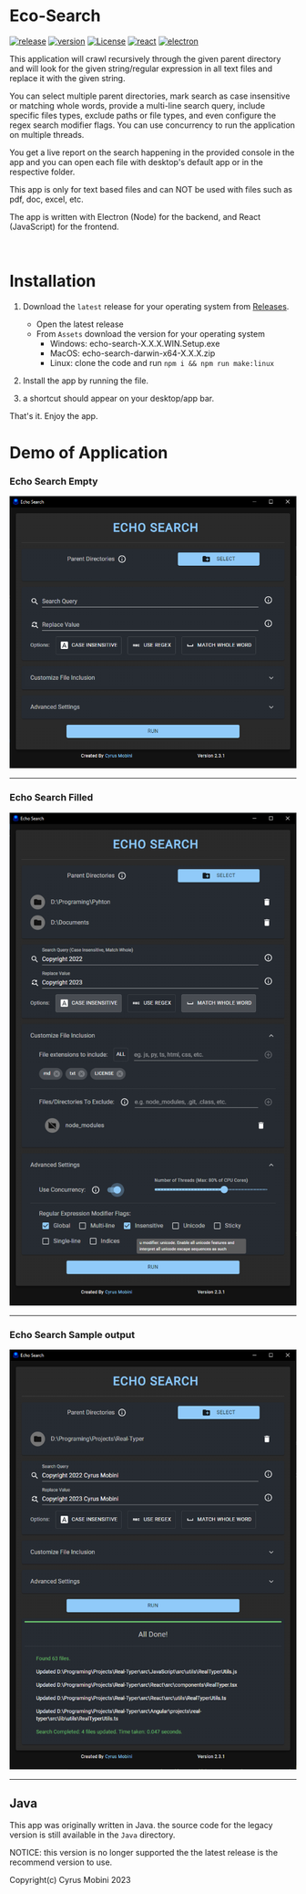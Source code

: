 # Eco-Search
[![release](https://img.shields.io/github/v/release/cyrus2281/Echo-Search?color=00ff00)](https://github.com/cyrus2281/Echo-Search/releases)
[![version](https://img.shields.io/github/package-json/v/cyrus2281/Echo-Search)](https://github.com/cyrus2281/Echo-Search)
[![License](https://img.shields.io/github/license/cyrus2281/echo-search)](https://github.com/cyrus2281/Echo-Search/blob/main/LICENSE)
[![react](https://img.shields.io/github/package-json/dependency-version/cyrus2281/Echo-Search/react?logo=react&color=lightblue)](https://reactjs.org/)
[![electron](https://img.shields.io/github/package-json/dependency-version/cyrus2281/Echo-Search/dev/electron?logo=electron&color=lightblue&logoColor=lightblue)](https://www.electronjs.org/)
<br>

This application will crawl recursively through the given parent directory and will look for the given string/regular expression in all text files and replace it with the given string.

You can select multiple parent directories, mark search as case insensitive or matching whole words, provide a multi-line search query, include specific files types, exclude paths or file types, and even configure the regex search modifier flags. You can use concurrency to run the application on multiple threads.

You get a live report on the search happening in the provided console in the app and you can open each file with desktop's default app or in the respective folder.

This app is only for text based files and can NOT be used with files such as pdf, doc, excel, etc.

The app is written with Electron (Node) for the backend, and React (JavaScript) for the frontend.

<br>

# Installation

1. Download the `latest` release for your operating system from [Releases](https://github.com/cyrus2281/Echo-Search/releases).

   - Open the latest release
   - From `Assets` download the version for your operating system
     - Windows: echo-search-X.X.X.WIN.Setup.exe
     - MacOS: echo-search-darwin-x64-X.X.X.zip
     - Linux: clone the code and run `npm i && npm run make:linux`

2. Install the app by running the file.
3. a shortcut should appear on your desktop/app bar.

That's it. Enjoy the app.

# Demo of Application

### Echo Search Empty

<img src="./images/baseapp.png" />
<hr>

### Echo Search Filled

<img src="./images/filled.png" />
<hr>

### Echo Search Sample output

<img src="./images/running.png" />
<hr>

## Java

This app was originally written in Java. the source code for the legacy version is still available in the `Java` directory.

NOTICE: this version is no longer supported the the latest release is the recommend version to use.

Copyright(c) Cyrus Mobini 2023
